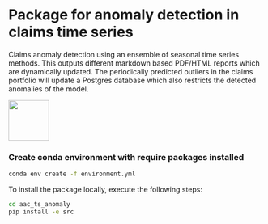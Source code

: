 # Package for anomaly detection in claims time series

Claims anomaly detection using an ensemble of seasonal time series methods. This outputs different markdown based PDF/HTML reports which are dynamically updated. The periodically predicted outliers in the claims portfolio will update a Postgres database which also restricts the detected anomalies of the model.

<img src= "https://openclipart.org/image/400px/svg_to_png/319677/microscope-retro.png" width="80" />


### Create conda environment with require packages installed

```bash
conda env create -f environment.yml
```

To install the package locally, execute the following steps:

```bash
cd aac_ts_anomaly
pip install -e src
```
